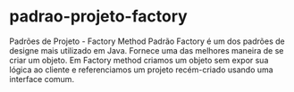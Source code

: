 # padrao-projeto-factory
Padrões de Projeto - Factory Method   Padrão Factory é um dos padrões de designe mais utilizado em Java. Fornece uma das melhores maneira 
de se criar um objeto. Em Factory method criamos um objeto sem expor sua lógica ao cliente e referenciamos um projeto recém-criado usando 
uma interface comum.
